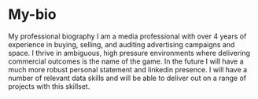 # My-bio
My professional biography
I am a media professional with over 4 years of experience in buying, selling, and auditing advertising campaigns and space.
I thrive in ambiguous, high pressure environments where delivering commercial outcomes is the name of the game.
In the future I will have a much more robust personal statement and linkedin presence. I will have a number of relevant data skills and will be able to deliver out on a range of projects with this skillset.
